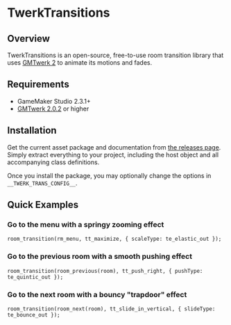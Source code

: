 # TwerkTransitions

## Overview

TwerkTransitions is an open-source, free-to-use room transition library that uses [GMTwerk 2](https://github.com/dicksonlaw583/GMTwerk2) to animate its motions and fades.

## Requirements

- GameMaker Studio 2.3.1+
- [GMTwerk 2.0.2](https://github.com/dicksonlaw583/GMTwerk2/releases/tag/v2.0.2) or higher

## Installation

Get the current asset package and documentation from [the releases page](https://github.com/dicksonlaw583/TwerkTransitions/releases). Simply extract everything to your project, including the host object and all accompanying class definitions.

Once you install the package, you may optionally change the options in `__TWERK_TRANS_CONFIG__`.

## Quick Examples

### Go to the menu with a springy zooming effect
```
room_transition(rm_menu, tt_maximize, { scaleType: te_elastic_out });
```

### Go to the previous room with a smooth pushing effect
```
room_transition(room_previous(room), tt_push_right, { pushType: te_quintic_out });
```

### Go to the next room with a bouncy "trapdoor" effect
```
room_transition(room_next(room), tt_slide_in_vertical, { slideType: te_bounce_out });
```

